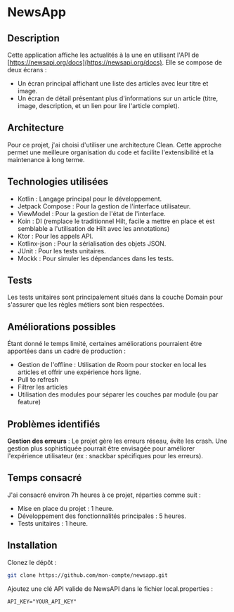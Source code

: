 # NewsApp

## Description

Cette application affiche les actualités à la une en utilisant l'API de [https://newsapi.org/docs](https://newsapi.org/docs). Elle se compose de deux écrans :

* Un écran principal affichant une liste des articles avec leur titre et image.
* Un écran de détail présentant plus d'informations sur un article (titre, image, description, et un lien pour lire l'article complet).

## Architecture

Pour ce projet, j'ai choisi d'utiliser une architecture Clean. Cette approche permet une meilleure organisation du code et facilite l'extensibilité et la maintenance à long terme.

## Technologies utilisées

* Kotlin : Langage principal pour le développement.
* Jetpack Compose : Pour la gestion de l'interface utilisateur.
* ViewModel : Pour la gestion de l'état de l'interface.
* Koin : DI (remplace le traditionnel Hilt, facile a mettre en place et est semblable a l'utilisation de Hilt avec les annotations)
* Ktor : Pour les appels API.
* Kotlinx-json : Pour la sérialisation des objets JSON.
* JUnit : Pour les tests unitaires.
* Mockk : Pour simuler les dépendances dans les tests.

## Tests

Les tests unitaires sont principalement situés dans la couche Domain pour s'assurer que les règles métiers sont bien respectées.

## Améliorations possibles

Étant donné le temps limité, certaines améliorations pourraient être apportées dans un cadre de production :
* Gestion de l'offline : Utilisation de Room pour stocker en local les articles et offrir une expérience hors ligne.
* Pull to refresh
* Filtrer les articles
* Utilisation des modules pour séparer les couches par module (ou par feature)


## Problèmes identifiés

**Gestion des erreurs** : Le projet gère les erreurs réseau, évite les crash. Une gestion plus sophistiquée pourrait être envisagée pour améliorer l'expérience utilisateur (ex : snackbar spécifiques pour les erreurs).

## Temps consacré

J'ai consacré environ 7h heures à ce projet, réparties comme suit :

* Mise en place du projet : 1 heure.
* Développement des fonctionnalités principales : 5 heures.
* Tests unitaires : 1 heure.

## Installation

Clonez le dépôt :

```bash
git clone https://github.com/mon-compte/newsapp.git
```

Ajoutez une clé API valide de NewsAPI dans le fichier local.properties :
```
API_KEY="YOUR_API_KEY"
```

